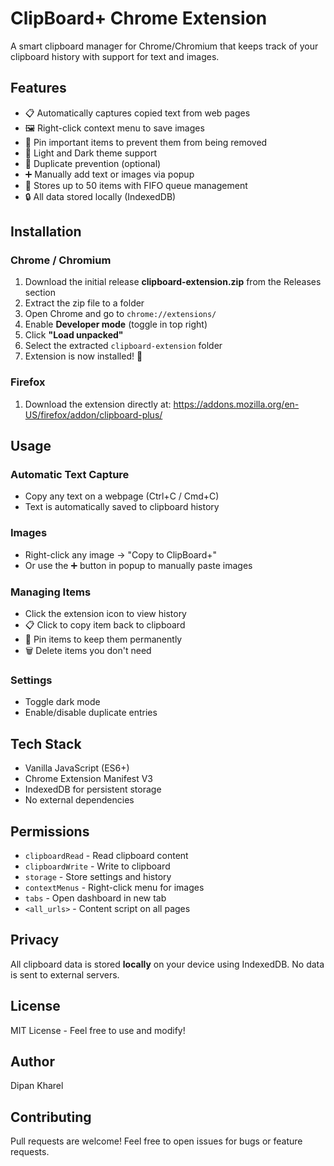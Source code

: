 # ClipBoard+ Chrome Extension

A smart clipboard manager for Chrome/Chromium that keeps track of your clipboard history with support for text and images.

## Features

- 📋 Automatically captures copied text from web pages  
- 🖼️ Right-click context menu to save images  
- 📌 Pin important items to prevent them from being removed  
- 🎨 Light and Dark theme support  
- 🚫 Duplicate prevention (optional)  
- ➕ Manually add text or images via popup  
- 💾 Stores up to 50 items with FIFO queue management  
- 🔒 All data stored locally (IndexedDB)  

## Installation

### Chrome / Chromium

1. Download the initial release **clipboard-extension.zip** from the Releases section  
2. Extract the zip file to a folder  
3. Open Chrome and go to `chrome://extensions/`  
4. Enable **Developer mode** (toggle in top right)  
5. Click **"Load unpacked"**  
6. Select the extracted `clipboard-extension` folder  
7. Extension is now installed! 🎉  

### Firefox

1. Download the extension directly at: https://addons.mozilla.org/en-US/firefox/addon/clipboard-plus/ 

## Usage

### Automatic Text Capture
- Copy any text on a webpage (Ctrl+C / Cmd+C)  
- Text is automatically saved to clipboard history  

### Images
- Right-click any image → "Copy to ClipBoard+"  
- Or use the ➕ button in popup to manually paste images  

### Managing Items
- Click the extension icon to view history  
- 📋 Click to copy item back to clipboard  
- 📌 Pin items to keep them permanently  
- 🗑 Delete items you don't need  

### Settings
- Toggle dark mode  
- Enable/disable duplicate entries  

## Tech Stack

- Vanilla JavaScript (ES6+)  
- Chrome Extension Manifest V3  
- IndexedDB for persistent storage  
- No external dependencies  

## Permissions

- `clipboardRead` - Read clipboard content  
- `clipboardWrite` - Write to clipboard  
- `storage` - Store settings and history  
- `contextMenus` - Right-click menu for images  
- `tabs` - Open dashboard in new tab  
- `<all_urls>` - Content script on all pages  

## Privacy

All clipboard data is stored **locally** on your device using IndexedDB. No data is sent to external servers.

## License

MIT License - Feel free to use and modify!  

## Author

Dipan Kharel  

## Contributing

Pull requests are welcome! Feel free to open issues for bugs or feature requests.  

